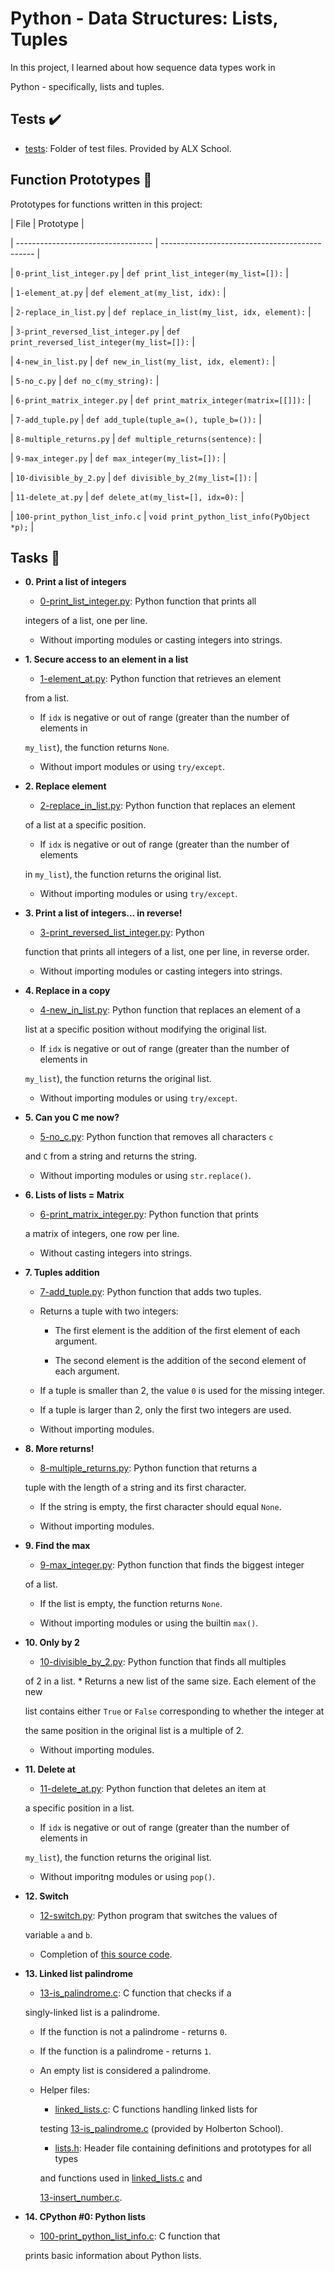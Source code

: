 # Python - Data Structures: Lists, Tuples


In this project, I learned about how sequence data types work in

Python - specifically, lists and tuples.


## Tests :heavy_check_mark:


* [tests](./tests): Folder of test files. Provided by ALX School.


## Function Prototypes :floppy_disk:


Prototypes for functions written in this project:


| File                               | Prototype                                      |

| ---------------------------------- | ---------------------------------------------- |

| `0-print_list_integer.py`          | `def print_list_integer(my_list=[]):`          |

| `1-element_at.py`                  | `def element_at(my_list, idx):`                |

| `2-replace_in_list.py`             | `def replace_in_list(my_list, idx, element):`  |

| `3-print_reversed_list_integer.py` | `def print_reversed_list_integer(my_list=[]):` |

| `4-new_in_list.py`                 | `def new_in_list(my_list, idx, element):`      |

| `5-no_c.py`                        | `def no_c(my_string):`                         |

| `6-print_matrix_integer.py`        | `def print_matrix_integer(matrix=[[]]):`       |

| `7-add_tuple.py`                   | `def add_tuple(tuple_a=(), tuple_b=()):`       |

| `8-multiple_returns.py`            | `def multiple_returns(sentence):`              |

| `9-max_integer.py`                 | `def max_integer(my_list=[]):`                 |

| `10-divisible_by_2.py`             | `def divisible_by_2(my_list=[]):`              |

| `11-delete_at.py`                  | `def delete_at(my_list=[], idx=0):`            |

| `100-print_python_list_info.c`     | `void print_python_list_info(PyObject *p);`    |


## Tasks :page_with_curl:


* **0. Print a list of integers**

  * [0-print_list_integer.py](./0-print_list_integer.py): Python function that prints all

  integers of a list, one per line.

  * Without importing modules or casting integers into strings.


* **1. Secure access to an element in a list**

  * [1-element_at.py](./1-element_at.py): Python function that retrieves an element

  from a list.

  * If `idx` is negative or out of range (greater than the number of elements in

  `my_list`), the function returns `None`.

  * Without import modules or using `try/except`.


* **2. Replace element**

  * [2-replace_in_list.py](./2-replace_in_list.py): Python function that replaces an element

  of a list at a specific position.

  * If `idx` is negative or out of range (greater than the number of elements

  in `my_list`), the function returns the original list.

  * Without importing modules or using `try/except`.


* **3. Print a list of integers... in reverse!**

  * [3-print_reversed_list_integer.py](./3-print_reversed_list_integer.py): Python

  function that prints all integers of a list, one per line, in reverse order.

  * Without importing modules or casting integers into strings.


* **4. Replace in a copy**

  * [4-new_in_list.py](./4-new_in_list.py): Python function that replaces an element of a

  list at a specific position without modifying the original list.

  * If `idx` is negative or out of range (greater than the number of elements in

  `my_list`), the function returns the original list.

  * Without importing modules or using `try/except`.


* **5. Can you C me now?**

  * [5-no_c.py](./5-no_c.py): Python function that removes all characters `c`

  and `C` from a string and returns the string.

  * Without importing modules or using `str.replace()`.


* **6. Lists of lists = Matrix**

  * [6-print_matrix_integer.py](./6-print_matrix_integer.py): Python function that prints

  a matrix of integers, one row per line.

  * Without casting integers into strings.


* **7. Tuples addition**

  * [7-add_tuple.py](./7-add_tuple.py): Python function that adds two tuples.

  * Returns a tuple with two integers:

    * The first element is the addition of the first element of each argument.

    * The second element is the addition of the second element of each argument.

  * If a tuple is smaller than 2, the value `0` is used for the missing integer.

  * If a tuple is larger than 2, only the first two integers are used.

  * Without importing modules.


* **8. More returns!**

  * [8-multiple_returns.py](./8-multiple_returns.py): Python function that returns a

  tuple with the length of a string and its first character.

  * If the string is empty, the first character should equal `None`.

  * Without importing modules.


* **9. Find the max**

  * [9-max_integer.py](./9-max_integer.py): Python function that finds the biggest integer

  of a list.

  * If the list is empty, the function returns `None`.

  * Without importing modules or using the builtin `max()`.


* **10. Only by 2**

  * [10-divisible_by_2.py](./10-divisible_by_2.py): Python function that finds all multiples

  of 2 in a list.  * Returns a new list of the same size. Each element of the new

  list contains either `True` or `False` corresponding to whether the integer at

  the same position in the original list is a multiple of 2.

  * Without importing modules.


* **11. Delete at**

  * [11-delete_at.py](./11-delete_at.py): Python function that deletes an item at

  a specific position in a list.

  * If `idx` is negative or out of range (greater than the number of elements in

  `my_list`), the function returns the original list.

  * Without imporitng modules or using `pop()`.


* **12. Switch**

  * [12-switch.py](./12-switch.py): Python program that switches the values of

  variable `a` and `b`.

  * Completion of [this source code](https://github.com/holbertonschool/0x03.py/blob/master/12-switch_py).


* **13. Linked list palindrome**

  * [13-is_palindrome.c](./13-is_palindrome.c): C function that checks if a

  singly-linked list is a palindrome.

  * If the function is not a palindrome - returns `0`.

  * If the function is a palindrome - returns `1`.

  * An empty list is considered a palindrome.

  * Helper files:

    * [linked_lists.c](./linked_lists.c): C functions handling linked lists for

    testing [13-is_palindrome.c](./13-is_palindrome.c) (provided by Holberton School).

    * [lists.h](./lists.h): Header file containing definitions and prototypes for all types

    and functions used in [linked_lists.c](./linked_lists.c) and

    [13-insert_number.c](./13-insert_number.c).


* **14. CPython #0: Python lists**

  * [100-print_python_list_info.c](./100-print_python_list_info.c): C function that

  prints basic information about Python lists.
